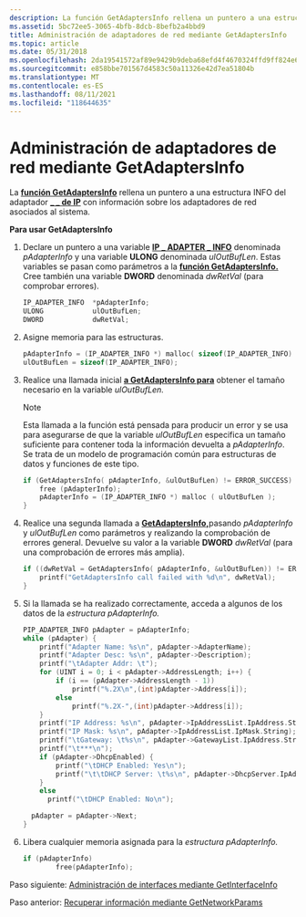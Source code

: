 ```yaml
---
description: La función GetAdaptersInfo rellena un puntero a una estructura INFO del adaptador de IP con información sobre los adaptadores de \_ \_ red asociados al sistema.
ms.assetid: 5bc72ee5-3065-4bfb-8dcb-8befb2a4bbd9
title: Administración de adaptadores de red mediante GetAdaptersInfo
ms.topic: article
ms.date: 05/31/2018
ms.openlocfilehash: 2da19541572af89e9429b9deba68efd4f4670324ffd9ff824e6c123295108f92
ms.sourcegitcommit: e858bbe701567d4583c50a11326e42d7ea51804b
ms.translationtype: MT
ms.contentlocale: es-ES
ms.lasthandoff: 08/11/2021
ms.locfileid: "118644635"
---
```

# <a name="managing-network-adapters-using-getadaptersinfo"></a>Administración de adaptadores de red mediante GetAdaptersInfo

La [**función GetAdaptersInfo**](/windows/desktop/api/Iphlpapi/nf-iphlpapi-getadaptersinfo) rellena un puntero a una estructura INFO del adaptador [**\_ \_ de IP**](/windows/desktop/api/Iptypes/ns-iptypes-ip_adapter_info) con información sobre los adaptadores de red asociados al sistema.

**Para usar GetAdaptersInfo**

1.  Declare un puntero a una variable [**IP \_ ADAPTER \_ INFO**](/windows/desktop/api/Iptypes/ns-iptypes-ip_adapter_info) denominada *pAdapterInfo* y una variable **ULONG** denominada *ulOutBufLen*. Estas variables se pasan como parámetros a la [**función GetAdaptersInfo.**](/windows/desktop/api/Iphlpapi/nf-iphlpapi-getadaptersinfo) Cree también una variable **DWORD** denominada *dwRetVal* (para comprobar errores).
    ```C++
    IP_ADAPTER_INFO  *pAdapterInfo;
    ULONG            ulOutBufLen;
    DWORD            dwRetVal;
    
    ```

    

2.  Asigne memoria para las estructuras.
    ```C++
    pAdapterInfo = (IP_ADAPTER_INFO *) malloc( sizeof(IP_ADAPTER_INFO) );
    ulOutBufLen = sizeof(IP_ADAPTER_INFO);
    
    ```

    

3.  Realice una llamada inicial [**a GetAdaptersInfo para**](/windows/desktop/api/Iphlpapi/nf-iphlpapi-getadaptersinfo) obtener el tamaño necesario en la variable *ulOutBufLen.*
    > [!Note]  
    > Esta llamada a la función está pensada para producir un error y se usa para asegurarse de que la variable *ulOutBufLen* especifica un tamaño suficiente para contener toda la información devuelta a *pAdapterInfo*. Se trata de un modelo de programación común para estructuras de datos y funciones de este tipo.

     

    ```C++
    if (GetAdaptersInfo( pAdapterInfo, &ulOutBufLen) != ERROR_SUCCESS) {
        free (pAdapterInfo);
        pAdapterInfo = (IP_ADAPTER_INFO *) malloc ( ulOutBufLen );
    }
    
    ```

    

4.  Realice una segunda llamada a [**GetAdaptersInfo,**](/windows/desktop/api/Iphlpapi/nf-iphlpapi-getadaptersinfo)pasando *pAdapterInfo* y *ulOutBufLen* como parámetros y realizando la comprobación de errores general. Devuelve su valor a la variable **DWORD** *dwRetVal* (para una comprobación de errores más amplia).
    ```C++
    if ((dwRetVal = GetAdaptersInfo( pAdapterInfo, &ulOutBufLen)) != ERROR_SUCCESS) {
        printf("GetAdaptersInfo call failed with %d\n", dwRetVal);
    }

    
    ```

    

5.  Si la llamada se ha realizado correctamente, acceda a algunos de los datos de la *estructura pAdapterInfo.*
    ```C++
    PIP_ADAPTER_INFO pAdapter = pAdapterInfo;
    while (pAdapter) {
        printf("Adapter Name: %s\n", pAdapter->AdapterName);
        printf("Adapter Desc: %s\n", pAdapter->Description);
        printf("\tAdapter Addr: \t");
        for (UINT i = 0; i < pAdapter->AddressLength; i++) {
            if (i == (pAdapter->AddressLength - 1))
                printf("%.2X\n",(int)pAdapter->Address[i]);
            else
                printf("%.2X-",(int)pAdapter->Address[i]);
        }
        printf("IP Address: %s\n", pAdapter->IpAddressList.IpAddress.String);
        printf("IP Mask: %s\n", pAdapter->IpAddressList.IpMask.String);
        printf("\tGateway: \t%s\n", pAdapter->GatewayList.IpAddress.String);
        printf("\t***\n");
        if (pAdapter->DhcpEnabled) {
            printf("\tDHCP Enabled: Yes\n");
            printf("\t\tDHCP Server: \t%s\n", pAdapter->DhcpServer.IpAddress.String);
        }
        else
          printf("\tDHCP Enabled: No\n");

      pAdapter = pAdapter->Next;
    }
    
    ```

    

6.  Libera cualquier memoria asignada para la *estructura pAdapterInfo.*
    ```C++
    if (pAdapterInfo)
            free(pAdapterInfo);
    
    ```

    

Paso siguiente: [Administración de interfaces mediante GetInterfaceInfo](managing-interfaces-using-getinterfaceinfo.md)

Paso anterior: [Recuperar información mediante GetNetworkParams](retrieving-information-using-getnetworkparams.md)

 

 



